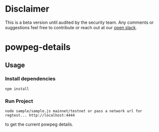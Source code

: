 # Disclaimer

This is a beta version until audited by the security team. Any comments or suggestions feel free to contribute or reach out at our [open slack](https://developers.rsk.co/slack).

# powpeg-details

## Usage

### Install dependencies
```
npm install
```

### Run Project
```
node sample/sample.js mainnet/testnet or pass a network url for regtest... http://localhost:4444
```
to get the current powpeg details.
